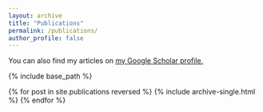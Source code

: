 ```yaml
---
layout: archive
title: "Publications"
permalink: /publications/
author_profile: false
---
```


You can also find my articles on <u><a href="{{author.googlescholar}}">my Google Scholar profile</a>.</u>

{% include base_path %}

{% for post in site.publications reversed %}
  {% include archive-single.html %}
{% endfor %}

<!-- Mantained by BibBase -->
<script src="https://bibbase.org/show?bib=https%3A%2F%2Flujiaying.github.io%2Ffiles%2Fmypubs.bib&commas=true&jsonp=1"></script>
